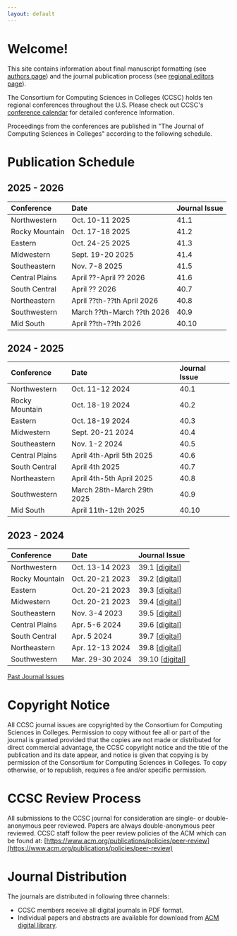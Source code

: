 ```yaml
---
layout: default
---
```

# Welcome!
This site contains information about final manuscript formatting (see [authors page](https://lubaochuan.github.io/ccsc-editor/authors.html))
and the journal publication process (see [regional editors page](https://lubaochuan.github.io/ccsc-editor/editors.html)).

The Consortium for Computing Sciences in Colleges (CCSC) holds ten regional
conferences throughout the U.S. Please check out CCSC's
[conference calendar](http://www.ccsc.org/regions/calendar/)
for detailed conference Information.

Proceedings from the conferences are published in "The Journal of Computing
Sciences in Colleges" according to the following schedule.

# Publication Schedule

## 2025 - 2026

| Conference | Date | Journal Issue |
|:-------------|:------------------|:------|
| Northwestern | Oct. 10-11 2025 | 41.1 |
| Rocky Mountain | Oct. 17-18 2025 | 41.2 |
| Eastern | Oct. 24-25 2025 | 41.3 |
| Midwestern | Sept. 19-20 2025 | 41.4 |
| Southeastern | Nov. 7-8 2025 | 41.5 |
| Central Plains | April ??-April ?? 2026 | 41.6 |
| South Central | April ?? 2026 | 40.7 |
| Northeastern | April ??th-??th April 2026 | 40.8 |
| Southwestern | March ??th-March ??th 2026 | 40.9 |
| Mid South | April ??th-??th 2026 | 40.10 |

## 2024 - 2025

| Conference | Date | Journal Issue |
|:-------------|:------------------|:------|
| Northwestern | Oct. 11-12 2024 | 40.1 |
| Rocky Mountain | Oct. 18-19 2024 | 40.2 |
| Eastern | Oct. 18-19 2024 | 40.3 |
| Midwestern | Sept. 20-21 2024 | 40.4 |
| Southeastern | Nov. 1-2 2024 | 40.5 |
| Central Plains | April 4th-April 5th 2025 | 40.6 |
| South Central | April 4th 2025 | 40.7 |
| Northeastern | April 4th-5th April 2025 | 40.8 |
| Southwestern | March 28th-March 29th 2025 | 40.9 |
| Mid South | April 11th-12th 2025 | 40.10 |

## 2023 - 2024

| Conference | Date | Journal Issue |
|:-------------|:------------------|:------|
| Northwestern | Oct. 13-14 2023| 39.1 [[digital](https://www.ccsc.org/publications/journals/NW2023.pdf)] |
| Rocky Mountain | Oct. 20-21 2023 | 39.2 [[digital](https://www.ccsc.org/publications/journals/RM2023.pdf)] |
| Eastern | Oct. 20-21 2023 | 39.3 [[digital](https://www.ccsc.org/publications/journals/EA2023.pdf)] |
| Midwestern | Oct. 20-21 2023 | 39.4 [[digital](https://www.ccsc.org/publications/journals/MW2023.pdf)] |
| Southeastern | Nov. 3-4 2023 | 39.5 [[digital](https://www.ccsc.org/publications/journals/SE2023.pdf)] |
| Central Plains | Apr. 5-6 2024 | 39.6 [[digital](https://www.ccsc.org/publications/journals/CP2024.pdf)]|
| South Central | Apr. 5 2024 | 39.7 [[digital](https://www.ccsc.org/publications/journals/SC2024.pdf)] |
| Northeastern | Apr. 12-13 2024 | 39.8 [[digital](https://www.ccsc.org/publications/journals/NE2024.pdf)] |
| Southwestern | Mar. 29-30 2024 | 39.10 [[digital](https://www.ccsc.org/publications/journals/SW2024.pdf)] |

[Past Journal Issues](https://lubaochuan.github.io/ccsc-editor/past_conferences.html)

# Copyright Notice
All CCSC journal issues are copyrighted by the Consortium for Computing Sciences
in Colleges. Permission to copy without fee all or part of the journal is granted
provided that the copies are not made or distributed for direct commercial
advantage, the CCSC copyright notice and the title of the publication and its date
appear, and notice is given that copying is by permission of the Consortium for
Computing Sciences in Colleges. To copy otherwise, or to republish, requires a
fee and/or specific permission.

# CCSC Review Process
All submissions to the CCSC journal for consideration are single- or double-anonymous peer reviewed. Papers are always double-anonymous peer reviewed. CCSC staff follow the peer review policies of the ACM which can be found at: [https://www.acm.org/publications/policies/peer-review](https://www.acm.org/publications/policies/peer-review)

# Journal Distribution

The journals are distributed in following three channels:
- CCSC members receive all digital journals in PDF format.
- Individual papers and abstracts are available for download from
[ACM digital library](https://dl.acm.org/citation.cfm?id=J420&picked=prox).
